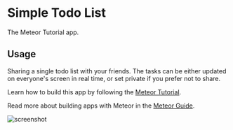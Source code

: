 # Simple Todo List

The Meteor Tutorial app.

## Usage
Sharing a single todo list with your friends. The tasks can be either updated on everyone's screen in real time, or set private if you prefer not to share.

Learn how to build this app by following the [Meteor Tutorial](https://www.meteor.com/tutorials/react/creating-an-app).

Read more about building apps with Meteor in the [Meteor Guide](http://guide.meteor.com).

![screenshot](screenshot.png)
